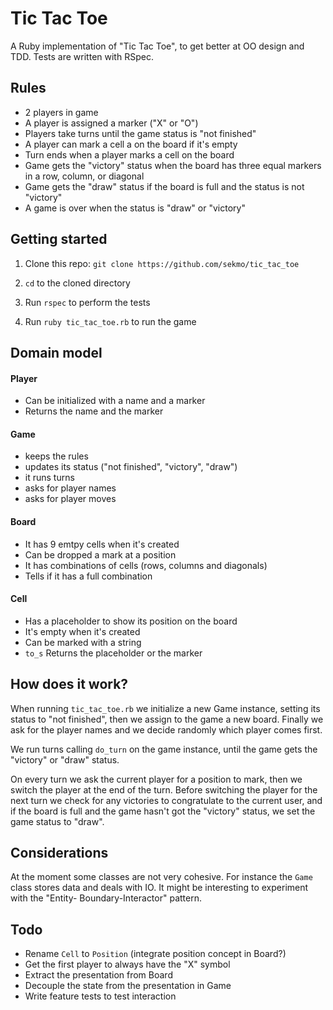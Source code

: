 # Tic Tac Toe

A Ruby implementation of "Tic Tac Toe", to get better at OO design and TDD.
Tests are written with RSpec.

## Rules
- 2 players in game
- A player is assigned a marker ("X" or "O")
- Players take turns until the game status is "not finished"
- A player can mark a cell a on the board if it's empty
- Turn ends when a player marks a cell on the board
- Game gets the "victory" status when the board has three equal markers in a row, column, or diagonal
- Game gets the "draw" status if the board is full and the status is not "victory"
- A game is over when the status is "draw" or "victory"


## Getting started

1. Clone this repo: `git clone https://github.com/sekmo/tic_tac_toe`

2. `cd` to the cloned directory

3. Run `rspec` to perform the tests

4. Run `ruby tic_tac_toe.rb` to run the game


## Domain model

#### Player
- Can be initialized with a name and a marker
- Returns the name and the marker

#### Game
- keeps the rules
- updates its status ("not finished", "victory", "draw")
- it runs turns
- asks for player names
- asks for player moves

#### Board
- It has 9 emtpy cells when it's created
- Can be dropped a mark at a position
- It has combinations of cells (rows, columns and diagonals)
- Tells if it has a full combination

#### Cell
- Has a placeholder to show its position on the board
- It's empty when it's created
- Can be marked with a string
- `to_s` Returns the placeholder or the marker

## How does it work?

When running `tic_tac_toe.rb` we initialize a new Game instance, setting its status to "not finished", then we assign to the game a new board. Finally we ask for the player names and we decide randomly which player comes first.

We run turns calling `do_turn` on the game instance, until the game gets the "victory" or "draw" status.

On every turn we ask the current player for a position to mark, then we switch the player at the end of the turn.
Before switching the player for the next turn we check for any victories to congratulate to the current user, and if the board is full and the game hasn't got the "victory" status, we set the game status to "draw".


## Considerations

At the moment some classes are not very cohesive. For instance the `Game` class stores data and deals with IO. It might be interesting to experiment with the "Entity- Boundary-Interactor" pattern.


## Todo

- Rename `Cell` to `Position` (integrate position concept in Board?)
- Get the first player to always have the "X" symbol
- Extract the presentation from Board
- Decouple the state from the presentation in Game
- Write feature tests to test interaction
